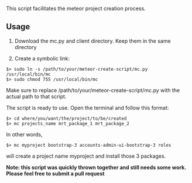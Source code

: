 This script facilitates the meteor project creation process. 

## Usage

1. Download the mc.py and client directory. Keep them in the same directory

2. Create a symbolic link: 

``` 
$> sudo ln -s /path/to/your/meteor-create-script/mc.py /usr/local/bin/mc 
$> sudo chmod 755 /usr/local/bin/mc
```
Make sure to replace /path/to/your/meteor-create-script/mc.py with the actual path to that script. 

The script is ready to use. Open the terminal and follow this format:
```
$> cd where/you/want/the/project/to/be/created
$> mc projects_name mrt_package_1 mrt_package_2
```
In other words,
```
$> mc myproject bootstrap-3 accounts-admin-ui-bootstrap-3 roles
```
will create a project name myproject and install those 3 packages.

**Note: this script was quickly thrown together and still needs some work.**
**Please feel free to submit a pull request**